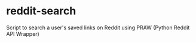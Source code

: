# reddit-search
Script to search a user's saved links on Reddit using PRAW (Python Reddit API Wrapper)
